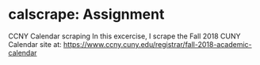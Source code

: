 # calscrape: Assignment 
CCNY Calendar scraping
In this excercise, I scrape the Fall 2018 CUNY Calendar site at:
https://www.ccny.cuny.edu/registrar/fall-2018-academic-calendar

